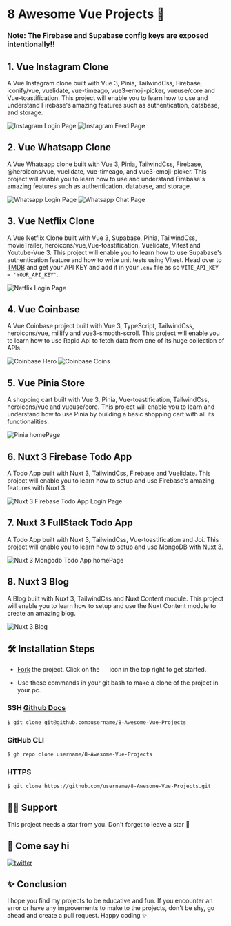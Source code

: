 
# 8 Awesome Vue Projects 🚀

### Note: The Firebase and Supabase config keys are exposed intentionally!!

## 1. Vue Instagram Clone

A Vue Instagram clone built with Vue 3, Pinia, TailwindCss, Firebase, iconify/vue, vuelidate, vue-timeago, vue3-emoji-picker, vueuse/core and Vue-toastification. This project will enable you to learn how to use and understand Firebase's amazing features such as authentication, database, and storage.

![Instagram Login Page](./Project%20Images/Vue-Instagram-Login-Page.png)
![Instagram Feed Page](./Project%20Images/Vue-Instagram-Home-Page.png)


## 2. Vue Whatsapp Clone

A Vue Whatsapp clone built with Vue 3, Pinia, TailwindCss, Firebase, @heroicons/vue, vuelidate, vue-timeago, and vue3-emoji-picker. This project will enable you to learn how to use and understand Firebase's amazing features such as authentication, database, and storage.

![Whatsapp Login Page](./Project%20Images/Vue-Whatsapp-Login-Page.png)
![Whatsapp Chat Page](./Project%20Images/Vue-Whatsapp-Chat-Page.png)

## 3. Vue Netflix Clone

A Vue Netflix Clone built with Vue 3, Supabase, Pinia, TailwindCss, movieTrailer, heroicons/vue,Vue-toastification, Vuelidate, Vitest and Youtube-Vue 3. This project will enable you to learn how to use Supabase's authentication feature and how to write unit tests using Vitest. Head over to [TMDB](https://www.themoviedb.org/) and get your API KEY and add it in your `.env` file as so `VITE_API_KEY = 'YOUR_API_KEY'`.

![Netflix Login Page](./Project%20Images/Netflix-Login-Page.png)


## 4. Vue Coinbase

A Vue Coinbase project built with Vue 3, TypeScript, TailwindCss, heroicons/vue, millify and vue3-smooth-scroll. This project will enable you to learn how to use Rapid Api to fetch data from one of its huge collection of APIs.

![Coinbase Hero](./Project%20Images/Vue-Coinbase-Hero.png)
![Coinbase Coins](./Project%20Images/Vue-Coinbase-Coins.png)


## 5. Vue Pinia Store

A shopping cart built with Vue 3, Pinia, Vue-toastification, TailwindCss, heroicons/vue and vueuse/core. This project will enable you to learn and understand how to use Pinia by building a basic shopping cart with all its functionalities.

![Pinia homePage](./Project%20Images/Vue-Pinia-Store.png)


## 6. Nuxt 3 Firebase Todo App

A Todo App built with Nuxt 3, TailwindCss, Firebase and Vuelidate. This project will enable you to learn how to setup and use Firebase's amazing features with Nuxt 3.

![Nuxt 3 Firebase Todo App Login Page](./Project%20Images/Nuxt3-Firebase-Login-Page.png)


## 7. Nuxt 3 FullStack Todo App

A Todo App built with Nuxt 3, TailwindCss, Vue-toastification and Joi. This project will enable you to learn how to setup and use MongoDB with Nuxt 3.

![Nuxt 3 Mongodb Todo App homePage](./Project%20Images/Nuxt3-Mongodb-Home-Page.png)


## 8. Nuxt 3 Blog

A Blog built with Nuxt 3, TailwindCss and Nuxt Content module. This project will enable you to learn how to setup and use the Nuxt Content module to create an amazing blog.

![Nuxt 3 Blog](./Project%20Images/Nuxt3-Blog.png)





## 🛠️ Installation Steps

- [Fork](https://github.com/selemondev/8-Awesome-Vue-Projects/fork) the project. Click on the <a href="https://github.com/selemondev/8-Awesome-Vue-Projects/fork"><img src="https://i.imgur.com/G4z1kEe.png" height="15" width="15"></a> icon in the top right to get started.

- Use these commands in your git bash to make a clone of the project in your pc.

### SSH [Github Docs](https://docs.github.com/en/authentication/connecting-to-github-with-ssh)

```bash
$ git clone git@github.com:username/8-Awesome-Vue-Projects
```

### GitHub CLI

```bash
$ gh repo clone username/8-Awesome-Vue-Projects
```

### HTTPS

```bash
$ git clone https://github.com/username/8-Awesome-Vue-Projects.git
```

## 🙏🏽 Support

This project needs a star️ from you. Don't forget to leave a star 🌟


## 👋 Come say hi
[![twitter](https://img.shields.io/badge/twitter-1DA1F2?style=for-the-badge&logo=twitter&logoColor=white)](https://twitter.com/selemondev)


## ✨ Conclusion
I hope you find my projects to be educative and fun. If you encounter an error or have any improvements to make to the projects, don't be shy, go ahead and create a pull request. Happy coding ✨

